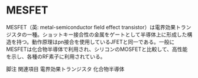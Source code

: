 # MESFET

MESFET（英: metal-semiconductor field effect transistor）は電界効果トランジスタの一種。ショットキー接合性の金属をゲートとして半導体上に形成した構造を持つ。動作原理はpn接合を使用しているJFETと同一である。一般にMESFETは化合物半導体で利用され、シリコンのMOSFETと比較して、高性能を示し、各種のRF素子に利用されている。

脚注
関連項目
電界効果トランジスタ
化合物半導体
